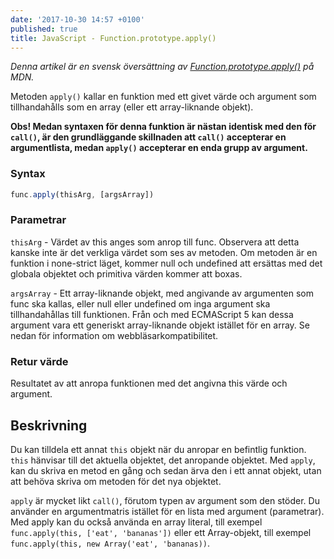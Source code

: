 ```yaml
---
date: '2017-10-30 14:57 +0100'
published: true
title: JavaScript - Function.prototype.apply()
---
```

*Denna artikel är en svensk översättning av [Function.prototype.apply()](https://developer.mozilla.org/en-US/docs/Web/JavaScript/Reference/Global_Objects/Function/apply) på MDN.*

Metoden `apply()` kallar en funktion med ett givet värde och argument som tillhandahålls som en array (eller ett array-liknande objekt).

**Obs! Medan syntaxen för denna funktion är nästan identisk med den för `call()`, är den grundläggande skillnaden att `call()` accepterar en argumentlista, medan `apply()` accepterar en enda grupp av argument.**

### Syntax

```js
func.apply(thisArg, [argsArray])
```

### Parametrar

`thisArg` - Värdet av this anges som anrop till func. Observera att detta kanske inte är det verkliga värdet som ses av metoden. Om metoden är en funktion i none-strict läget, kommer null och undefined att ersättas med det globala objektet och primitiva värden kommer att boxas.

`argsArray` - Ett array-liknande objekt, med angivande av argumenten som func ska kallas, eller null eller undefined om inga argument ska tillhandahållas till funktionen. Från och med ECMAScript 5 kan dessa argument vara ett generiskt array-liknande objekt istället för en array. Se nedan för information om webbläsarkompatibilitet.

### Retur värde

Resultatet av att anropa funktionen med det angivna this värde och argument.

## Beskrivning

Du kan tilldela ett annat `this` objekt när du anropar en befintlig funktion. `this` hänvisar till det aktuella objektet, det anropande objektet. Med `apply`, kan du skriva en metod en gång och sedan ärva den i ett annat objekt, utan att behöva skriva om metoden för det nya objektet.

`apply` är mycket likt `call()`, förutom typen av argument som den stöder. Du använder en argumentmatris istället för en lista med argument (parametrar). Med apply kan du också använda en array literal, till exempel `func.apply(this, ['eat', 'bananas'])` eller ett Array-objekt, till exempel `func.apply(this, new Array('eat', 'bananas))`.
